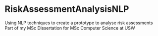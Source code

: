 # RiskAssessmentAnalysisNLP
Using NLP techniques to create a prototype to analyse risk assessments
Part of my MSc Dissertation for MSc Computer Science at USW
